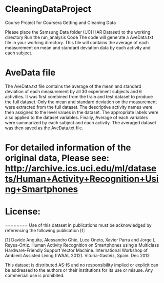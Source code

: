 # CleaningDataProject
Course Project for Coursera Getting and Cleaning Data

Please place the Samsung Data folder (UCI HAR Dataset) to the working directory
Run the run_analysis Code
The code will generate a AveData.txt file in your working directory.
This file will contains the average of each measurement on mean and standard deviation data by each activity and each subject.

# AveData file
The AveData.txt file contains the average of the mean and standard deviation of each measurement by all 30 experiment subjects and 6 activities.
It was first combined from the train and test dataset to produce the full dataset.
Only the mean and standard deviation on the measurement were extracted from the full dataset.
The descriptive activity names were then assigned to the level values in the dataset.
The appropriate labels were also applied to the dataset variables.
Finally, Average of each variables were summarized by each subject and each activity.
The averaged dataset was then saved as the AveData.txt file.


# For detailed information of the original data, Please see: http://archive.ics.uci.edu/ml/datasets/Human+Activity+Recognition+Using+Smartphones

# License:
========
Use of this dataset in publications must be acknowledged by referencing the following publication [1] 

[1] Davide Anguita, Alessandro Ghio, Luca Oneto, Xavier Parra and Jorge L. Reyes-Ortiz. Human Activity Recognition on Smartphones using a Multiclass Hardware-Friendly Support Vector Machine. International Workshop of Ambient Assisted Living (IWAAL 2012). Vitoria-Gasteiz, Spain. Dec 2012

This dataset is distributed AS-IS and no responsibility implied or explicit can be addressed to the authors or their institutions for its use or misuse. Any commercial use is prohibited.
